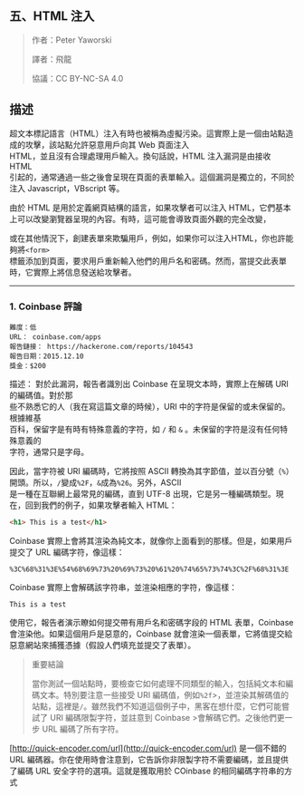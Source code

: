 ## **五、HTML 注入**

>作者：Peter Yaworski
>
>譯者：飛龍
>
>協議：CC BY-NC-SA 4.0


## **描述**
超文本標記語言（HTML）注入有時也被稱為虛擬污染。這實際上是一個由站點造成的攻擊，該站點允許惡意用戶向其 Web 頁面注入 
<br>
HTML，並且沒有合理處理用戶輸入。換句話說，HTML 注入漏洞是由接收 HTML 
<br>
引起的，通常通過一些之後會呈現在頁面的表單輸入。這個漏洞是獨立的，不同於注入 Javascript，VBscript 等。
<p>
由於 HTML 是用於定義網頁結構的語言，如果攻擊者可以注入 HTML，它們基本上可以改變瀏覽器呈現的內容。有時，這可能會導致頁面外觀的完全改變，
<br>

或在其他情況下，創建表單來欺騙用戶，例如，如果你可以注入HTML，你也許能夠將`<form> `
<br>
標籤添加到頁面，要求用戶重新輸入他們的用戶名和密碼。然而，當提交此表單時，它實際上將信息發送給攻擊者。

---


### 1. Coinbase 評論
```
難度：低
URL： coinbase.com/apps
報告鏈接： https://hackerone.com/reports/104543
報告日期：2015.12.10
獎金：$200
```
描述：
對於此漏洞，報告者識別出 Coinbase 在呈現文本時，實際上在解碼 URI 的編碼值。對於那
<br>
些不熟悉它的人（我在寫這篇文章的時候），URI 中的字符是保留的或未保留的。根據維基
<br>
百科，保留字是有時有特殊意義的字符，如 `/` 和 `&` 。未保留的字符是沒有任何特殊意義的
<br>
字符，通常只是字母。

因此，當字符被 URI 編碼時，它將按照 ASCII 轉換為其字節值，並以百分號（`%`）開頭。所以，`/`變成`%2F`，`&`成為`%26`。另外，ASCII 
<br>
是一種在互聯網上最常見的編碼，直到 UTF-8 出現，它是另一種編碼類型。現在，回到我們的例子，如果攻擊者輸入 HTML：

```html
<h1> This is a test</h1>
```

Coinbase 實際上會將其渲染為純文本，就像你上面看到的那樣。但是，如果用戶提交了 URL 編碼字符，像這樣：

```
%3C%68%31%3E%54%68%69%73%20%69%73%20%61%20%74%65%73%74%3C%2F%68%31%3E
```
Coinbase 實際上會解碼該字符串，並渲染相應的字符，像這樣：

```
This is a test
```

使用它，報告者演示瞭如何提交帶有用戶名和密碼字段的 HTML 表單，Coinbase 會渲染他。如果這個用戶是惡意的，Coinbase 就會渲染一個表單，它將值提交給惡意網站來捕獲憑據（假設人們填充並提交了表單）。


>重要結論
>
>當你測試一個站點時，要檢查它如何處理不同類型的輸入，包括純文本和編碼文本。特別要注意一些接受 URI 編碼值，例如`%2f`>，並渲染其解碼值的站點，這裡是`/`。雖然我們不知道這個例子中，黑客在想什麼，它們可能嘗試了 URI 編碼限製字符，並註意到 Coinbase >會解碼它們。之後他們更一步 URL 編碼了所有字符。

[http://quick-encoder.com/url](http://quick-encoder.com/url) 是一個不錯的 URL 編碼器。你在使用時會注意到，它告訴你非限製字符不需要編碼，並且提供了編碼 URL 安全字符的選項。這就是獲取用於 COinbase 的相同編碼字符串的方式
